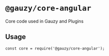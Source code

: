 # `@gauzy/core-angular`

Core code used in Gauzy and Plugins

## Usage

```
const core = require('@gauzy/core-angular');

```
